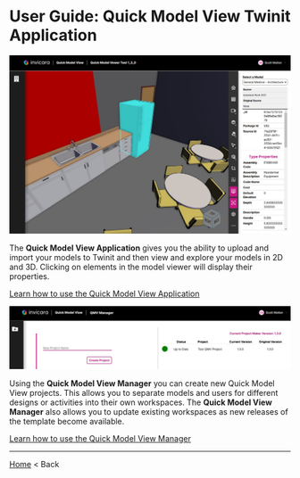 # User Guide: Quick Model View Twinit Application

![qmv](../img/model-view.jpg)

The **Quick Model View Application** gives you the ability to upload and import your models to Twinit and then view and explore your models in 2D and 3D. Clicking on elements in the model viewer will display their properties.

[Learn how to use the Quick Model View Application](./quickmodelview/README.md)

 ![maker](../img/project-maker.jpg)

Using the **Quick Model View Manager** you can create new Quick Model View projects. This allows you to separate models and users for different designs or activities into their own workspaces. The **Quick Model View Manager** also allows you to update existing workspaces as new releases of the template become available.

[Learn how to use the Quick Model View Manager](./projectmaker/README.md)

---

[Home](../../README.md) < Back